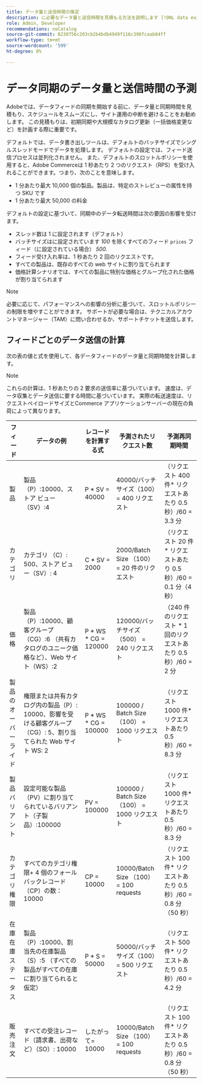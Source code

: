 ```yaml
---
title: データ量と送信時間の推定
description: に必要なデータ量と送信時間を見積もる方法を説明します [!DNL data export] Adobe Commerceと connected services の間でフィードデータを同期するツールです。」
role: Admin, Developer
recommendations: noCatalog
source-git-commit: 8230756c203cb2b4bdb4949f116c398fcaab84ff
workflow-type: tm+mt
source-wordcount: '599'
ht-degree: 0%

---
```


# データ同期のデータ量と送信時間の予測

Adobeでは、データフィードの同期を開始する前に、データ量と同期時間を見積もり、スケジュールをスムーズにし、サイト運用の中断を避けることをお勧めします。 この見積もりは、初期同期や大規模なカタログ更新（一括価格変更など）を計画する際に重要です。

デフォルトでは、データ書き出しツールは、デフォルトのバッチサイズでシングルスレッドモードでデータを処理します。 デフォルトの設定では、フィード送信プロセスは並列化されません。 また、デフォルトのスロットルポリシーを使用すると、Adobe Commerceは 1 秒あたり 2 つのリクエスト（RPS）を受け入れることができます。つまり、次のことを意味します。

- 1 分あたり最大 10,000 個の製品。製品は、特定のストレビューの属性を持つ SKU です
- 1 分あたり最大 50,000 の料金

デフォルトの設定に基づいて、同期中のデータ転送時間は次の要因の影響を受けます。

- スレッド数は 1 に設定されます（デフォルト）
- バッチサイズはに設定されています _100_ を除くすべてのフィード `prices` フィード（に設定されている場合） _500_.
- フィード受け入れ率は、1 秒あたり 2 回のリクエストです。
- すべての製品は、既存のすべての web サイトに割り当てられます
- 価格計算シナリオでは、すべての製品に特別な価格とグループ化された価格が割り当てられます

>[!NOTE]
>
>必要に応じて、パフォーマンスへの影響の分析に基づいて、スロットルポリシーの制限を増やすことができます。 サポートが必要な場合は、テクニカルアカウントマネージャー（TAM）に問い合わせるか、サポートチケットを送信します。

## フィードごとのデータ送信の計算

次の表の値と式を使用して、各データフィードのデータ量と同期時間を計算します。

>[!NOTE]
>
>これらの計算は、1 秒あたりの 2 要求の送信率に基づいています。 速度は、データ収集とデータ送信に要する時間に基づいています。 実際の転送速度は、リクエストペイロードサイズとCommerce アプリケーションサーバーの現在の負荷によって異なります。

| フィード | データの例 | レコードを計算する式 | 予測されたリクエスト数 | 予測再同期時間 |
| --- | --- | --- | --- | --- |
| 製品 | 製品（P）:10000、ストア ビュー（SV）:4 | P * SV = 40000 | 40000/バッチサイズ（100） = 400 リクエスト | （リクエスト 400 件* リクエストあたり 0.5 秒）/60 = 3.3 分 |
| カテゴリ | カテゴリ （C）: 500、ストア ビュー（SV）: 4 | C * SV = 2000 | 2000/Batch Size （100） = 20 件のリクエスト | （リクエスト 20 件* リクエストあたり 0.5 秒）/60 = 0.1 分（4 秒） |
| 価格 | 製品（P）:10000、顧客グループ（CG）:6 （共有カタログのユニーク価格など）、Web サイト（WS）:2 | P \* WS * CG = 120000 | 120000/バッチサイズ（500） = 240 リクエスト | （240 件のリクエスト * 1 回のリクエストあたり 0.5 秒）/60 = 2 分 |
| 製品のオーバーライド | 権限または共有カタログ内の製品（P）: 10000、影響を受ける顧客グループ （CG）: 5、割り当てられた Web サイト WS: 2 | P \* WS * CG = 100000 | 100000 / Batch Size （100） = 1000 リクエスト | （リクエスト 1000 件* リクエストあたり 0.5 秒）/60 = 8.3 分 |
| 製品バリアント | 設定可能な製品（PV）に割り当てられているバリアント（子製品）:100000 | PV = 100000 | 100000 / Batch Size （100） = 1000 リクエスト | （リクエスト 1000 件* リクエストあたり 0.5 秒）/60 = 8.3 分 |
| カテゴリ権限 | すべてのカテゴリ権限+ 4 個のフォールバックレコード（CP）の数：10000 | CP = 10000 | 10000/Batch Size （100） = 100 requests | （リクエスト 100 件* リクエストあたり 0.5 秒）/60 = 0.8 分（50 秒） |
| 在庫在庫ステータス | 製品（P）:10000、割当先の在庫製品（S）:5 （すべての製品がすべての在庫に割り当てられると仮定） | P * S = 50000 | 50000/バッチサイズ（100） = 500 リクエスト | （リクエスト 500 件* リクエストあたり 0.5 秒）/60 = 4.2 分 |
| 販売注文 | すべての受注レコード（請求書、出荷など）（SO）: 10000 | したがって= 10000 | 10000/Batch Size （100） = 100 requests | （リクエスト 100 件* リクエストあたり 0.5 秒）/60 = 0.8 分（50 秒） |

